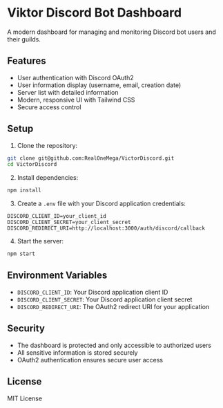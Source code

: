 # Viktor Discord Bot Dashboard

A modern dashboard for managing and monitoring Discord bot users and their guilds.

## Features

- User authentication with Discord OAuth2
- User information display (username, email, creation date)
- Server list with detailed information
- Modern, responsive UI with Tailwind CSS
- Secure access control

## Setup

1. Clone the repository:
```bash
git clone git@github.com:RealOneMega/VictorDiscord.git
cd VictorDiscord
```

2. Install dependencies:
```bash
npm install
```

3. Create a `.env` file with your Discord application credentials:
```
DISCORD_CLIENT_ID=your_client_id
DISCORD_CLIENT_SECRET=your_client_secret
DISCORD_REDIRECT_URI=http://localhost:3000/auth/discord/callback
```

4. Start the server:
```bash
npm start
```

## Environment Variables

- `DISCORD_CLIENT_ID`: Your Discord application client ID
- `DISCORD_CLIENT_SECRET`: Your Discord application client secret
- `DISCORD_REDIRECT_URI`: The OAuth2 redirect URI for your application

## Security

- The dashboard is protected and only accessible to authorized users
- All sensitive information is stored securely
- OAuth2 authentication ensures secure user access

## License

MIT License 